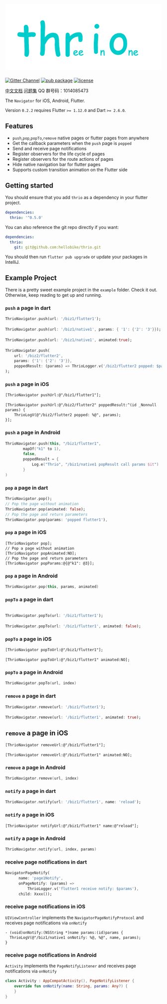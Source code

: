 # ![thrio logo](./doc/imgs/thrio.png)

[![Gitter Channel][]][gitter badge] [![pub package](https://img.shields.io/pub/v/thrio.svg)](https://pub.dartlang.org/packages/thrio) [![license](https://img.shields.io/github/license/hellobike/thrio.svg?maxAge=2592000)](https://github.com/hellobike/thrio/LICENSE)

[中文文档](./doc/Feature.md) [问题集](./doc/Questions.md) QQ 群号码：1014085473

The `Navigator` for iOS, Android, Flutter.

Version `0.2.2` requires Flutter `>= 1.12.0` and Dart `>= 2.6.0`.

## Features

- `push`,`pop`,`popTo`,`remove` native pages or flutter pages from anywhere
- Get the callback parameters when the `push` page is `popped`
- Send and receive page notifications
- Register observers for the life cycle of pages
- Register observers for the route actions of pages
- Hide native navigation bar for flutter pages
- Supports custom transition animation on the Flutter side

## Getting started

You should ensure that you add `thrio` as a dependency in your flutter project.

```yaml
dependencies:
  thrio: '^0.5.0'
```

You can also reference the git repo directly if you want:

```yaml
dependencies:
  thrio:
    git: git@github.com:hellobike/thrio.git
```

You should then run `flutter pub upgrade` or update your packages in IntelliJ.

## Example Project

There is a pretty sweet example project in the `example` folder. Check it out. Otherwise, keep reading to get up and running.

### `push` a page in dart

```dart
ThrioNavigator.push(url: '/biz1/flutter1');

ThrioNavigator.push(url: '/biz1/native1', params: { '1': {'2': '3'}});

ThrioNavigator.push(url: '/biz1/native1', animated:true);

ThrioNavigator.push(
    url: '/biz2/flutter2',
    params: {'1': {'2': '3'}},
    poppedResult: (params) => ThrioLogger.v('/biz2/flutter2 popped: $params'),
);
```

### `push` a page in iOS

```objc
[ThrioNavigator pushUrl:@"/biz1/flutter1"];

[ThrioNavigator pushUrl:@"/biz2/flutter2" poppedResult:^(id _Nonnull params) {
    ThrioLogV(@"/biz2/flutter2 popped: %@", params);
}];
```

### `push` a page in Android

```kotlin
ThrioNavigator.push(this, "/biz1/flutter1",
        mapOf("k1" to 1),
        false,
        poppedResult = {
            Log.e("Thrio", "/biz1/native1 popResult call params $it")
        }
)
```

### `pop` a page in dart

```dart
ThrioNavigator.pop();
// Pop the page without animation
ThrioNavigator.pop(animated: false);
// Pop the page and return parameters
ThrioNavigator.pop(params: 'popped flutter1'),
```

### `pop` a page in iOS

```objc
[ThrioNavigator pop];
// Pop a page without animation
[ThrioNavigator popAnimated:NO];
// Pop the page and return parameters
[ThrioNavigator popParams:@{@"k1": @3}];
```

### `pop` a page in Android

```kotlin
ThrioNavigator.pop(this, params, animated)
```

### `popTo` a page in dart

```dart

ThrioNavigator.popTo(url: '/biz1/flutter1');

ThrioNavigator.popTo(url: '/biz1/flutter1', animated: false);
```

### `popTo` a page in iOS

```objc
[ThrioNavigator popToUrl:@"/biz1/flutter1"];

[ThrioNavigator popToUrl:@"/biz1/flutter1" animated:NO];
```

### `popTo` a page in Android

```kotlin
ThrioNavigator.popTo(url, index)
```

### `remove` a page in dart

```dart
ThrioNavigator.remove(url: '/biz1/flutter1');

ThrioNavigator.remove(url: '/biz1/flutter1', animated: true);
```

## `remove` a page in iOS

```objc
[ThrioNavigator removeUrl:@"/biz1/flutter1"];

[ThrioNavigator removeUrl:@"/biz1/flutter1" animated:NO];
```

### `remove` a page in Android

```kotlin
ThrioNavigator.remove(url, index)
```

### `notify` a page in dart

```dart
ThrioNavigator.notify(url: '/biz1/flutter1', name: 'reload');
```

### `notify` a page in iOS

```objc
[ThrioNavigator notifyUrl:@"/biz1/flutter1" name:@"reload"];
```

### `notify` a page in Android

```kotlin
ThrioNavigator.notify(url, index, params)
```

### receive page notifications in dart

```dart
NavigatorPageNotify(
      name: 'page1Notify',
      onPageNotify: (params) =>
          ThrioLogger.v('flutter1 receive notify: $params'),
      child: Xxxx());
```

### receive page notifications in iOS

`UIViewController` implements the `NavigatorPageNotifyProtocol` and receives page notifications via `onNotify`

```objc
- (void)onNotify:(NSString *)name params:(id)params {
  ThrioLogV(@"/biz1/native1 onNotify: %@, %@", name, params);
}
```

### receive page notifications in Android

`Activity` implements the `PageNotifyListener` and receives page notifications via `onNotify`

```kotlin
class Activity : AppCompatActivity(), PageNotifyListener {
    override fun onNotify(name: String, params: Any?) {
    }
}
```

[gitter channel]: https://badges.gitter.im/flutter_thrio/flutter_thrio.svg
[gitter badge]: https://gitter.im/flutter_thrio/flutter_thrio?utm_source=badge&utm_medium=badge&utm_campaign=pr-badge&utm_content=badge
